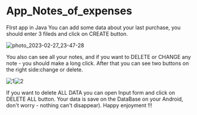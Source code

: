 # App_Notes_of_expenses
FIrst app in Java
You can add some data about your last purchase, you should enter 3 fileds and click on CREATE button.

![photo_2023-02-27_23-47-28](https://user-images.githubusercontent.com/80831520/221627286-f62d403c-882c-4324-bfbf-be17dfa7916a.jpg)

You also can see all your notes, and if you want to DELETE or CHANGE any note - you should make a long click. After that you can see two buttons on the right side:change or delete.

![1](https://user-images.githubusercontent.com/80831520/221628772-03512f03-7b9d-4f1b-bac4-f9cf039e3960.jpg)![2](https://user-images.githubusercontent.com/80831520/221628778-9a2889af-ef78-4a09-bfa1-adc4afbe6204.jpg)

If you want to delete ALL DATA you can open Input form and click on DELETE ALL button. Your data is save on the DataBase on your Android, don't worry - nothing can't disappear).
Happy enjoyment !!!
